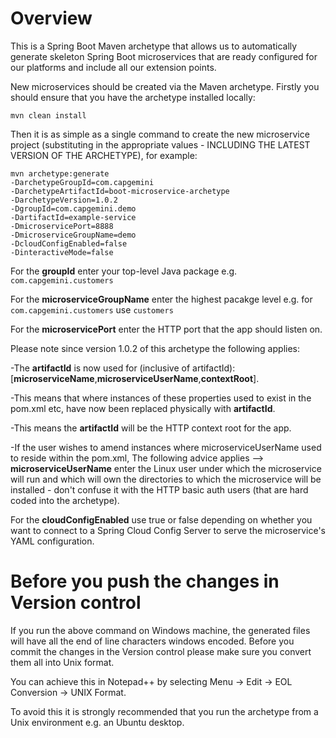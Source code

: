 # Overview

This is a Spring Boot Maven archetype that allows us to automatically generate skeleton Spring Boot microservices that are ready configured for our platforms and include all our extension points.

New microservices should be created via the Maven archetype. Firstly you should ensure that you have the archetype installed locally:

`mvn clean install`

Then it is as simple as a single command to create the new microservice project (substituting in the appropriate values - INCLUDING THE LATEST VERSION OF THE ARCHETYPE), for example:

```
mvn archetype:generate
-DarchetypeGroupId=com.capgemini
-DarchetypeArtifactId=boot-microservice-archetype
-DarchetypeVersion=1.0.2
-DgroupId=com.capgemini.demo
-DartifactId=example-service
-DmicroservicePort=8888
-DmicroserviceGroupName=demo
-DcloudConfigEnabled=false
-DinteractiveMode=false
```

For the **groupId** enter your top-level Java package e.g. `com.capgemini.customers`


For the **microserviceGroupName** enter the highest pacakge level e.g. for `com.capgemini.customers` use `customers`

For the **microservicePort** enter the HTTP port that the app should listen on.

Please note since version 1.0.2 of this archetype the following applies:

-The **artifactId** is now used for (inclusive of artifactId):[**microserviceName**,**microserviceUserName**,**contextRoot**]. 
    
-This means that where instances of these properties used to exist in the pom.xml etc, have now been replaced physically with **artifactId**.

-This means the **artifactId** will be the HTTP context root for the app.
    
-If the user wishes to amend instances where microserviceUserName used to reside within the pom.xml, The following advice applies --> **microserviceUserName** enter the Linux user under which the microservice will run and which will own the directories to which the microservice will be installed - don't confuse it with the HTTP basic auth users (that are hard coded into the archetype).


For the **cloudConfigEnabled** use true or false depending on whether you want to connect to a Spring Cloud Config Server to serve the microservice's YAML configuration.

# Before you push the changes in Version control

If you run the above command on Windows machine, the generated files will have all the end of line characters windows encoded. Before you commit the changes in the Version control please make sure you convert them all into Unix format.

You can achieve this in Notepad++ by selecting Menu -> Edit -> EOL Conversion -> UNIX Format.

To avoid this it is strongly recommended that you run the archetype from a Unix environment e.g. an Ubuntu desktop.
